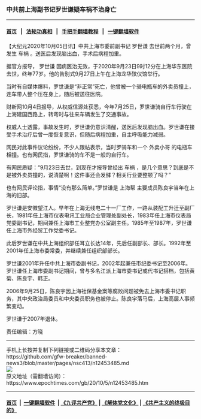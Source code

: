 ### 中共前上海副书记罗世谦疑车祸不治身亡
------------------------

#### [首页](https://github.com/gfw-breaker/banned-news3/blob/master/README.md) &nbsp;&nbsp;|&nbsp;&nbsp; [法轮功真相](https://github.com/begood0513/basic/blob/master/README.md)  &nbsp;&nbsp;|&nbsp;&nbsp; [手把手翻墙教程](https://github.com/gfw-breaker/guides/wiki)  &nbsp;&nbsp;|&nbsp;&nbsp; [一键翻墙软件](https://github.com/gfw-breaker/nogfw/blob/master/README.md)  



<div><p>
 【大纪元2020年10月05日讯】中共上海市委前副书记
 <ok href="https://www.epochtimes.com/gb/tag/%E7%BD%97%E4%B8%96%E8%B0%A6.html">
  罗世谦
 </ok>
 去世前两个月，曾发生
 <ok href="https://www.epochtimes.com/gb/tag/%E8%BD%A6%E7%A5%B8.html">
  车祸
 </ok>
 。送医后发现脑出血，手术后病程加重。
</p>
<p>
 据官方报导，
 <ok href="https://www.epochtimes.com/gb/tag/%E7%BD%97%E4%B8%96%E8%B0%A6.html">
  罗世谦
 </ok>
 因病医治无效，于2020年9月23日9时12分在上海华东医院去世，终年77岁。他的告别式9月27日上午在上海龙华殡仪馆举行。
</p>
<p>
 当时有自媒体爆料，罗世谦是“非正常”死亡，他曾被一个骑电瓶车的外卖员撞上，连车带人整个压在身上，随后被送往医院。
</p>
<p>
 财新网10月4日报导，从权威信源处获悉，今年7月25日，罗世谦骑自行车行驶在上海建国西路上，转弯时与往来车辆发生了交通事故。
</p>
<p>
 权威人士透露，事故发生时，罗世谦仍意识清醒，送医后发现脑出血。罗世谦在接受手术治疗后曾一度恢复意识，但随后病程加重，自主呼吸能力减弱。
</p>
<p>
 网民对此事件议论纷纷，不少人跟帖表示，当时罗骑车和一个
 <ok href="https://www.epochtimes.com/gb/tag/%E5%A4%96%E5%8D%96%E5%B0%8F%E5%93%A5.html">
  外卖小哥
 </ok>
 的电瓶车相撞。也有网民指，罗世谦骑的车不是一般的自行车。
</p>
<p>
 有网民质疑：“9月23日去世，到现在才报导曾经出
 <ok href="https://www.epochtimes.com/gb/tag/%E8%BD%A6%E7%A5%B8.html">
  车祸
 </ok>
 ，是几个意思？到底是不是被外卖员撞的，说清楚啊！这件事还会发酵？相关行业要整顿了吗？”
</p>
<p>
 也有网民评论指，事情“没有那么简单。”罗世谦是
 <ok href="https://www.epochtimes.com/gb/tag/%E4%B8%8A%E6%B5%B7%E5%B8%AE.html">
  上海帮
 </ok>
 主要成员陈良宇当年在上海的旧部。
</p>
<p>
 罗世谦是安徽望江人。早年在上海无线电二十一厂工作，一路从装配工升迁至副厂长，1981年任上海市仪表电讯工业局企业管理处副处长，1983年任上海市仪表局党委副书记，期间兼任上海市工业整党办公室副主任。1985年至1987年，罗世谦任上海市外经贸工作党委书记。
</p>
<p>
 此后罗世谦在中共上海组织部任耳立长达14年，先后任副部长、部长。1992年至2001年任上海市委常委，并继续兼任组织部部长。
</p>
<p>
 罗世谦2001年升任中共上海市委副书记，2002年起兼任市纪委书记至2006年。罗世谦任上海市委副书记期间，曾与多名江派上海市委书记或代书记搭档，包括黄菊、陈良宇、韩正。
</p>
<p>
 2006年9月25日，陈良宇因上海社保基金案等腐败问题被免去上海市委书记职务，其中央政治局委员和中央委员职务也被停止。陈良宇落马后，上海高层人事频繁变动。
</p>
<p>
 罗世谦于2007年退休。
</p>
<p>
 责任编辑：方晓
</p>
</div>
<hr/>
手机上长按并复制下列链接或二维码分享本文章：<br/>
https://github.com/gfw-breaker/banned-news3/blob/master/pages/nsc413/n12453485.md <br/>
<a href='https://github.com/gfw-breaker/banned-news3/blob/master/pages/nsc413/n12453485.md'><img src='https://github.com/gfw-breaker/banned-news3/blob/master/pages/nsc413/n12453485.md.png'/></a> <br/>
原文地址（需翻墙访问）：https://www.epochtimes.com/gb/20/10/5/n12453485.htm


------------------------
#### [首页](https://github.com/gfw-breaker/banned-news3/blob/master/README.md) &nbsp;|&nbsp; [一键翻墙软件](https://github.com/gfw-breaker/nogfw/blob/master/README.md) &nbsp;| [《九评共产党》](https://github.com/gfw-breaker/9ping.md/blob/master/README.md#九评之一评共产党是什么) | [《解体党文化》](https://github.com/gfw-breaker/jtdwh.md/blob/master/README.md) | [《共产主义的终极目的》](https://github.com/gfw-breaker/gczydzjmd.md/blob/master/README.md)


<img src='http://gfw-breaker.win/banned-news3/pages/nsc413/n12453485.md' width='0px' height='0px'/>